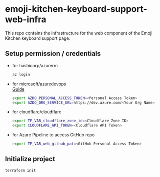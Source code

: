 # emoji-kitchen-keyboard-support-web-infra
This repo contains the infrastructure for the web component of the Emoji Kitchen keyboard support page.
## Setup permission / credentials
- for hashicorp/azurerm
  ```sh
  az login
  ```
- for microsoft/azuredevops  
  [Guide](https://registry.terraform.io/providers/microsoft/azuredevops/latest/docs/guides/authenticating_using_the_personal_access_token)
  ```sh
  export AZDO_PERSONAL_ACCESS_TOKEN=<Personal Access Token>
  export AZDO_ORG_SERVICE_URL=https://dev.azure.com/<Your Org Name>
  ```
- for cloudflare/cloudflare
  ```sh
  export TF_VAR_cloudflare_zone_id=<Cloudflare Zone ID>
  export CLOUDFLARE_API_TOKEN=<Cloudflare API Token>
  ```
- for Azure Pipeline to access GitHub repo
  ```sh
  export TF_VAR_web_github_pat=<GitHub Personal Access Token>
  ```
## Initialize project
```sh 
terraform init
```